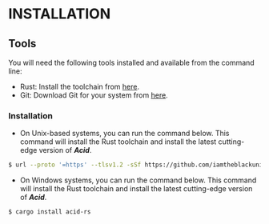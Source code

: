# INSTALLATION

## Tools

You will need the following tools installed and available from the command line:

- Rust: Install the toolchain from [here](https://www.rust-lang.org/).
- Git: Download Git for your system from [here](https://git-scm.com/).

### Installation

- On Unix-based systems, you can run the command below. This command will install the Rust toolchain and install the latest cutting-edge version of ***Acid***.

```bash
$ url --proto '=https' --tlsv1.2 -sSf https://github.com/iamtheblackunicorn/acid/raw/main/scripts/unix.sh | sh
```

- On Windows systems, you can run the command below. This command will install the Rust toolchain and install the latest cutting-edge version of ***Acid***.

```bash
$ cargo install acid-rs
```
